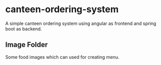 # canteen-ordering-system
A simple canteen ordering system using angular as frontend and spring boot as backend.

## Image Folder
Some food images which can used for creating menu.

